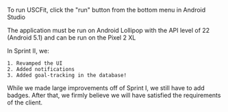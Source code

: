 To run USCFit, click the "run" button from the bottom menu in Android Studio

The application must be run on Android Lollipop with the API level of 22 (Android 5.1) and can be run on the Pixel 2 XL

In Sprint II, we:

	1. Revamped the UI
	2. Added notifications
	3. Added goal-tracking in the database!

While we made large improvements off of Sprint I, we still have to add badges. After that, we firmly believe we will have satisfied the requirements of the client. 
